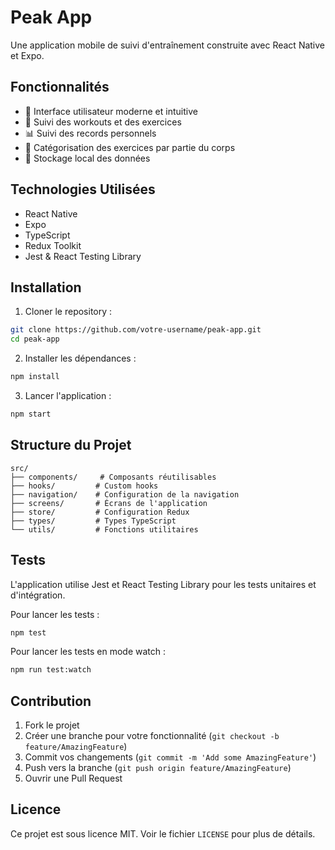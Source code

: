 # Peak App

Une application mobile de suivi d'entraînement construite avec React Native et Expo.

## Fonctionnalités

- 📱 Interface utilisateur moderne et intuitive
- 💪 Suivi des workouts et des exercices
- 📊 Suivi des records personnels
- 🎯 Catégorisation des exercices par partie du corps
- 💾 Stockage local des données

## Technologies Utilisées

- React Native
- Expo
- TypeScript
- Redux Toolkit
- Jest & React Testing Library

## Installation

1. Cloner le repository :
```bash
git clone https://github.com/votre-username/peak-app.git
cd peak-app
```

2. Installer les dépendances :
```bash
npm install
```

3. Lancer l'application :
```bash
npm start
```

## Structure du Projet

```
src/
├── components/     # Composants réutilisables
├── hooks/         # Custom hooks
├── navigation/    # Configuration de la navigation
├── screens/       # Écrans de l'application
├── store/         # Configuration Redux
├── types/         # Types TypeScript
└── utils/         # Fonctions utilitaires
```

## Tests

L'application utilise Jest et React Testing Library pour les tests unitaires et d'intégration.

Pour lancer les tests :
```bash
npm test
```

Pour lancer les tests en mode watch :
```bash
npm run test:watch
```

## Contribution

1. Fork le projet
2. Créer une branche pour votre fonctionnalité (`git checkout -b feature/AmazingFeature`)
3. Commit vos changements (`git commit -m 'Add some AmazingFeature'`)
4. Push vers la branche (`git push origin feature/AmazingFeature`)
5. Ouvrir une Pull Request

## Licence

Ce projet est sous licence MIT. Voir le fichier `LICENSE` pour plus de détails. 